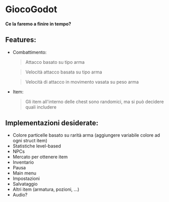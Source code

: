 # GiocoGodot

#### Ce la faremo a finire in tempo?

## Features:
- Combattimento:
	> Attacco basato su tipo arma

	> Velocità attacco basata su tipo arma

	> Velocità di attacco in movimento vasata su peso arma

- Item:
	> Gli item all'interno delle chest sono randomici, ma si può decidere quali includere

## Implementazioni desiderate:
- Colore particelle basato su rarità arma (aggiungere variabile colore ad ogni struct item)
- Statistiche level-based
- NPCs
- Mercato per ottenere item
- Inventario
- Pausa
- Main menu
- Impostazioni
- Salvataggio
- Altri item (armatura, pozioni, ...)
- Audio?
